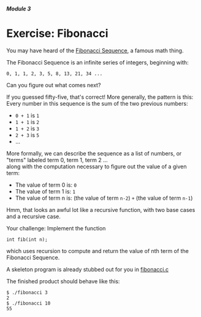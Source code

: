 ##### Module 3

# Exercise: Fibonacci

You may have heard of the [Fibonacci Sequence](https://en.wikipedia.org/wiki/Fibonacci_number), a famous math thing. 

The Fibonacci Sequence is an infinite series of integers, beginning with:

```
0, 1, 1, 2, 3, 5, 8, 13, 21, 34 ...
```

Can you figure out what comes next?

If you guessed fifty-five, that's correct! More generally, the pattern is this: Every number in this sequence is 
the sum of the two previous numbers:
* `0 + 1` is `1`
* `1 + 1` is `2`
* `1 + 2` is `3`
* `2 + 3` is `5`
* ...

More formally, we can describe the sequence as a list of numbers, or "terms" labeled term 0, term 1, term 2 ...  
along with the computation necessary to figure out the value of a given term:
* The value of term 0 is: `0`
* The value of term 1 is: `1`
* The value of term n is: (the value of term `n-2`) `+` (the value of term `n-1`)

Hmm, that looks an awful lot like a recursive function, with two base cases and a recursive case.

Your challenge: Implement the function
```
int fib(int n);
```
which uses recursion to compute and return the value of nth term of the Fibonacci Sequence.

A skeleton program is already stubbed out for you in [fibonacci.c](./fibonacci.c)

The finished product should behave like this:

```
$ ./fibonacci 3
2
$ ./fibonacci 10
55
```
